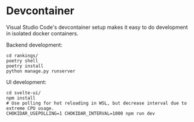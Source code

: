 # Devcontainer

Visual Studio Code's devcontainer setup makes it easy to do development in isolated docker containers.

Backend development:
```shell
cd rankings/
poetry shell
poetry install
python manage.py runserver
```

UI development:
```shell
cd svelte-ui/
npm install
# Use polling for hot reloading in WSL, but decrease interval due to extreme CPU usage.
CHOKIDAR_USEPOLLING=1 CHOKIDAR_INTERVAL=1000 npm run dev
```
